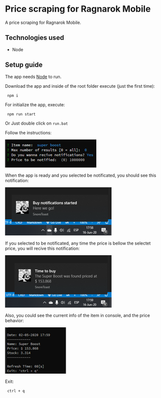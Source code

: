 # Price scraping for Ragnarok Mobile

A price scraping for Ragnarok Mobile.

## Technologies used

- Node

## Setup guide

The app needs [Node](https://nodejs.org/es/download/) to run.

Download the app and inside of the root folder execute (just the first time):

```
 npm i
```

For initialize the app, execute:

```
 npm run start
```

Or Just double click on ``run.bat``

Follow the instructions:

<p align="left"><img src="/img/setup.png" width="300"></p>

When the app is ready and you selected be notificated, you should see this notification:

<p align="left"><img src="/img/first-notification.png" width="350"></p>

If you selected to be notificated, any time the price is bellow the selectet price, you will recive this notification:

<p align="left"><img src="/img/price-notification.png" width="350"></p>

Also, you could see the current info of the item in console, and the price behavior:

<p align="left"><img src="/img/item-info.png" width="200"></p>

Exit:

```
 ctrl + q
```
